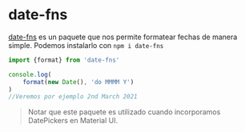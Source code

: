 # date-fns
[date-fns](https://date-fns.org/) es un paquete que nos permite formatear fechas de manera simple. Podemos instalarlo con `npm i date-fns` 

```jsx
import {format} from 'date-fns'

console.log( 
	format(new Date(), 'do MMMM Y') 
)
//Veremos por ejemplo 2nd March 2021
```

> Notar que este paquete es utilizado cuando incorporamos DatePickers en Material UI.